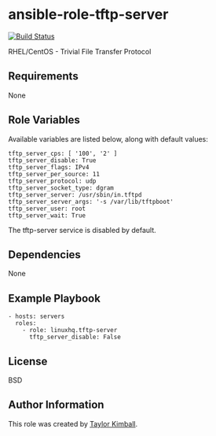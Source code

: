 # ansible-role-tftp-server

[![Build Status](https://travis-ci.org/linuxhq/ansible-role-tftp-server.svg?branch=master)](https://travis-ci.org/linuxhq/ansible-role-tftp-server)

RHEL/CentOS - Trivial File Transfer Protocol

## Requirements

None

## Role Variables

Available variables are listed below, along with default values:

    tftp_server_cps: [ '100', '2' ]
    tftp_server_disable: True
    tftp_server_flags: IPv4
    tftp_server_per_source: 11
    tftp_server_protocol: udp
    tftp_server_socket_type: dgram
    tftp_server_server: /usr/sbin/in.tftpd
    tftp_server_server_args: '-s /var/lib/tftpboot'
    tftp_server_user: root
    tftp_server_wait: True

The tftp-server service is disabled by default.

## Dependencies

None

## Example Playbook

    - hosts: servers
      roles:
        - role: linuxhq.tftp-server
          tftp_server_disable: False

## License

BSD

## Author Information

This role was created by [Taylor Kimball](http://www.linuxhq.org).
